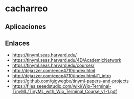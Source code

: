 # cacharreo






  

## Aplicaciones
<!--
1. Industrial Predictive Maintenance ()
   * https://icc.unisa.edu.au/about/icc-startups/ping-services/
   * https://www.engineering.com/story/iot-device-detects-wind-turbine-faults-in-the-field
2. Agriculture
   * https://mel.cgiar.org/projects/-15/210/nuru-mobile-phone-app-is-being-scaled-out-to-help-farmers-in-sub-saharan-africa-identify-and-manage-cassava-diseases
   * https://play.google.com/store/apps/details?id=plantvillage.nuru&hl=en&pli=1
   * https://crowd2map.org/wp-content/uploads/2021/02/INTRODUCTION-TO-PLANTVILLAGE-NURU-POWER-POINT.-2.pdf
   * https://blog.plantwise.org/2020/03/13/nuru-ai-expansion-supporting-farmers-to-diagnose-crop-diseases/
3. Healthcare
   * https://www.instructables.com/Solar-Scare-Mosquito/
   * https://www.hackster.io/news/this-solar-powered-device-kills-mosquito-larvae-to-prevent-the-spread-of-disease-371d83d08d58
   * https://blog.arduino.cc/2020/10/02/solar-scare-mosquito-2-0-detects-and-destroys-potential-disease-carrying-insects/
   * https://theindexproject.org/award/nominees/6558
4. Wildlife Conservation
   * Tierra: 
     * https://www.zdnet.com/article/elephants-vs-trains-this-is-how-ai-helps-ensure-they-dont-collide/
     * https://www.telegraphindia.com/west-bengal/sensors-to-track-elephant-calls/cid/1697045
     * http://www.lab.upc.edu/index2.php?web=projects-menu&lang=en
   * Agua: 
     * https://www.wired.com/story/use-ai-talk-to-whales-save-life-on-earth/#:~:text=In%20the%20Salish%20Sea%E2%80%94where,ships%20out%20of%20their%20way.
     * https://blog.google/technology/ai/pattern-radio-whale-songs/
     * https://blog.google/technology/ai/whale-tale-about-responsibility-and-ai/

* https://hardzone.es/2014/03/08/kinetis-kl03-el-procesador-de-32-bits-mas-pequeno-del-mundo/
* https://www.digikey.es/es/products/detail/nxp-usa-inc/FRDM-KL03Z/4914982
* https://www.nxp.com/docs/en/data-sheet/KL03P24M48SF0.pdf
* https://www.syntiant.com/hardware
* https://www.allaboutcircuits.com/news/edge-ai-chips-voice-activated-devices-save-power-protect-privacy/
* https://www.ces.tech/articles/2020/syntiant%C2%AE-ndp100%E2%84%A2-neural-decision-processor%E2%84%A2.aspx
* https://www.eetimes.com/6-mems-and-sensors-startups-on-fast-track-to-grow/3/
-->

## Enlaces

* https://tinyml.seas.harvard.edu/
* https://tinyml.seas.harvard.edu/4D/AcademicNetwork
* https://tinyml.seas.harvard.edu/courses/
* http://dejazzer.com/eece4710/index.html
* http://dejazzer.com/eece4710/index.html#1_intro
* https://github.com/gigwegbe/tinyml-papers-and-projects
* https://files.seeedstudio.com/wiki/Wio-Terminal-TinyML/TinyML_with_Wio_Terminal_Course_v1-1.pdf

